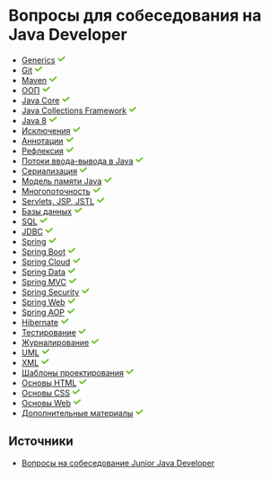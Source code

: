 # Вопросы для собеседования на Java Developer

+ [Generics](generics.md) ![icon][done]
+ [Git](git.md) ![icon][done]
+ [Maven](maven.md) ![icon][done]
+ [ООП](oop.md) ![icon][done]
+ [Java Core](core.md) ![icon][done]
+ [Java Collections Framework](jcf.md) ![icon][done]
+ [Java 8](java8.md) ![icon][done]
+ [Исключения](exceptions.md) ![icon][done]
+ [Аннотации](annotations.md) ![icon][done]
+ [Рефлексия](reflection.md) ![icon][done]
+ [Потоки ввода-вывода в Java](io.md) ![icon][done]
+ [Сериализация](serialization.md) ![icon][done]
+ [Модель памяти Java](jmm.md) ![icon][done]
+ [Многопоточность](concurrency.md) ![icon][done]
+ [Servlets, JSP, JSTL](servlets.md) ![icon][done]
+ [Базы данных](db.md) ![icon][done]
+ [SQL](sql.md) ![icon][done]
+ [JDBC](jdbc.md) ![icon][done]
+ [Spring](spring.md) ![icon][done]
+ [Spring Boot](springBoot.md) ![icon][done]
+ [Spring Cloud](springCloud.md) ![icon][done]
+ [Spring Data](springData.md) ![icon][done]
+ [Spring MVC](springMVC.md) ![icon][done]
+ [Spring Security](springSecurity.md) ![icon][done]
+ [Spring Web](springWeb.md) ![icon][done]
+ [Spring AOP](springAOP.md) ![icon][done]
+ [Hibernate](hibernate.md) ![icon][done]
+ [Тестирование](test.md) ![icon][done]
+ [Журналирование](log.md) ![icon][done]
+ [UML](uml.md) ![icon][done]
+ [XML](xml.md) ![icon][done]
+ [Шаблоны проектирования](patterns.md) ![icon][done]
+ [Основы HTML](html.md) ![icon][done]
+ [Основы CSS](css.md) ![icon][done]
+ [Основы Web](web.md) ![icon][done]
+ [Дополнительные материалы](additional.md) ![icon][done]

[done]:done.png

## Источники
+ [Вопросы на собеседование Junior Java Developer](https://jsehelper.blogspot.ru)
